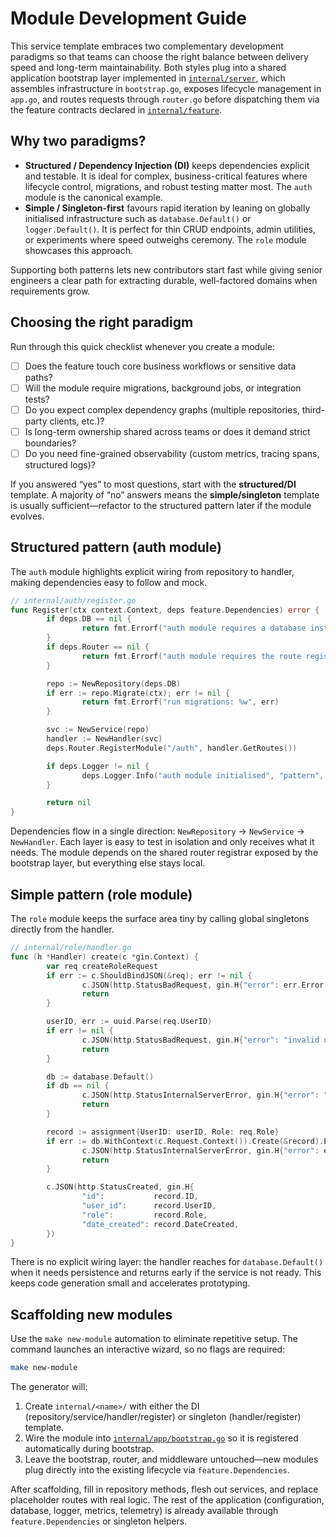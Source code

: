 # Module Development Guide

This service template embraces two complementary development paradigms so that teams can choose the right balance between delivery speed and long-term maintainability. Both styles plug into a shared application bootstrap layer implemented in [`internal/server`](internal/server), which assembles infrastructure in `bootstrap.go`, exposes lifecycle management in `app.go`, and routes requests through `router.go` before dispatching them via the feature contracts declared in [`internal/feature`](internal/feature).

## Why two paradigms?

- **Structured / Dependency Injection (DI)** keeps dependencies explicit and testable. It is ideal for complex, business-critical features where lifecycle control, migrations, and robust testing matter most. The `auth` module is the canonical example.
- **Simple / Singleton-first** favours rapid iteration by leaning on globally initialised infrastructure such as `database.Default()` or `logger.Default()`. It is perfect for thin CRUD endpoints, admin utilities, or experiments where speed outweighs ceremony. The `role` module showcases this approach.

Supporting both patterns lets new contributors start fast while giving senior engineers a clear path for extracting durable, well-factored domains when requirements grow.

## Choosing the right paradigm

Run through this quick checklist whenever you create a module:

- [ ] Does the feature touch core business workflows or sensitive data paths?
- [ ] Will the module require migrations, background jobs, or integration tests?
- [ ] Do you expect complex dependency graphs (multiple repositories, third-party clients, etc.)?
- [ ] Is long-term ownership shared across teams or does it demand strict boundaries?
- [ ] Do you need fine-grained observability (custom metrics, tracing spans, structured logs)?

If you answered “yes” to most questions, start with the **structured/DI** template. A majority of “no” answers means the **simple/singleton** template is usually sufficient—refactor to the structured pattern later if the module evolves.

## Structured pattern (auth module)

The `auth` module highlights explicit wiring from repository to handler, making dependencies easy to follow and mock.

```go
// internal/auth/register.go
func Register(ctx context.Context, deps feature.Dependencies) error {
        if deps.DB == nil {
                return fmt.Errorf("auth module requires a database instance")
        }
        if deps.Router == nil {
                return fmt.Errorf("auth module requires the route registrar")
        }

        repo := NewRepository(deps.DB)
        if err := repo.Migrate(ctx); err != nil {
                return fmt.Errorf("run migrations: %w", err)
        }

        svc := NewService(repo)
        handler := NewHandler(svc)
        deps.Router.RegisterModule("/auth", handler.GetRoutes())

        if deps.Logger != nil {
                deps.Logger.Info("auth module initialised", "pattern", "structured")
        }

        return nil
}
```

Dependencies flow in a single direction: `NewRepository` → `NewService` → `NewHandler`. Each layer is easy to test in isolation and only receives what it needs. The module depends on the shared router registrar exposed by the bootstrap layer, but everything else stays local.

## Simple pattern (role module)

The `role` module keeps the surface area tiny by calling global singletons directly from the handler.

```go
// internal/role/handler.go
func (h *Handler) create(c *gin.Context) {
        var req createRoleRequest
        if err := c.ShouldBindJSON(&req); err != nil {
                c.JSON(http.StatusBadRequest, gin.H{"error": err.Error()})
                return
        }

        userID, err := uuid.Parse(req.UserID)
        if err != nil {
                c.JSON(http.StatusBadRequest, gin.H{"error": "invalid user id"})
                return
        }

        db := database.Default()
        if db == nil {
                c.JSON(http.StatusInternalServerError, gin.H{"error": "database not initialised"})
                return
        }

        record := assignment{UserID: userID, Role: req.Role}
        if err := db.WithContext(c.Request.Context()).Create(&record).Error; err != nil {
                c.JSON(http.StatusInternalServerError, gin.H{"error": err.Error()})
                return
        }

        c.JSON(http.StatusCreated, gin.H{
                "id":           record.ID,
                "user_id":      record.UserID,
                "role":         record.Role,
                "date_created": record.DateCreated,
        })
}
```

There is no explicit wiring layer: the handler reaches for `database.Default()` when it needs persistence and returns early if the service is not ready. This keeps code generation small and accelerates prototyping.

## Scaffolding new modules

Use the `make new-module` automation to eliminate repetitive setup. The command launches an interactive wizard, so no flags are required:

```bash
make new-module
```

The generator will:

1. Create `internal/<name>/` with either the DI (repository/service/handler/register) or singleton (handler/register) template.
2. Wire the module into [`internal/app/bootstrap.go`](internal/app/bootstrap.go) so it is registered automatically during bootstrap.
3. Leave the bootstrap, router, and middleware untouched—new modules plug directly into the existing lifecycle via `feature.Dependencies`.

After scaffolding, fill in repository methods, flesh out services, and replace placeholder routes with real logic. The rest of the application (configuration, database, logger, metrics, telemetry) is already available through `feature.Dependencies` or singleton helpers.
